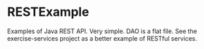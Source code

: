 # RESTExample
Examples of Java REST API. Very simple. DAO is a flat file.
See the exercise-services project as a better example of RESTful services.
